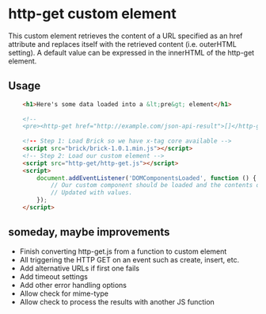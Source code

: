 
# http-get custom element

This custom element retrieves the content of a URL specified as an href attribute and replaces itself 
with the retrieved content (i.e. outerHTML setting). A default value can be expressed in the innerHTML
of the http-get element.

## Usage

```HTML
    <h1>Here's some data loaded into a &lt;pre&gt; element</h1>
    
    <!-- 
    <pre><http-get href="http://example.com/json-api-result">[]</http-get></pre>
    
    <!-- Step 1: Load Brick so we have x-tag core available -->
    <script src="brick/brick-1.0.1.min.js"></script>
    <!-- Step 2: Load our custom element -->
    <script src="http-get/http-get.js"></script>
    <script>
        document.addEventListener('DOMComponentsLoaded', function () {
            // Our custom component should be loaded and the contents of <pre>
            // Updated with values.
        });
    </script>
```

## someday, maybe improvements

+ Finish converting http-get.js from a function to custom element
+ All triggering the HTTP GET on an event such as create, insert, etc.
+ Add alternative URLs if first one fails
+ Add timeout settings
+ Add other error handling options
+ Allow check for mime-type
+ Allow check to process the results with another JS function
